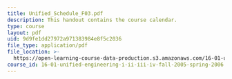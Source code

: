 ```yaml
---
title: Unified_Schedule_F03.pdf
description: This handout contains the course calendar.
type: course
layout: pdf
uid: 9d9fe1dd27972a971383984e8f5c2036
file_type: application/pdf
file_location: >-
  https://open-learning-course-data-production.s3.amazonaws.com/16-01-unified-engineering-i-ii-iii-iv-fall-2005-spring-2006/9d9fe1dd27972a971383984e8f5c2036_Unified_Schedule_F03.pdf
course_id: 16-01-unified-engineering-i-ii-iii-iv-fall-2005-spring-2006
---
```

